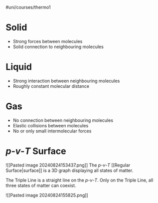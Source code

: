 #uni/courses/thermo1 

# Solid

- Strong forces between molecules
- Solid connection to neighbouring molecules 

# Liquid

- Strong interaction between neighbouring molecules
- Roughly constant molecular distance 

# Gas

- No connection between neighbouring molecules
- Elastic collisions between molecules
- No or only small intermolecular forces

# $p$-$v$-$T$ Surface

![[Pasted image 20240824153437.png]]
The $p$-$v$-$T$ [[Regular Surface|surface]] is a 3D graph displaying all states of matter.

The Triple Line is a straight line on the $p$-$v$-$T$. Only on the Triple Line, all three states of matter can coexist.

![[Pasted image 20240824155825.png]]